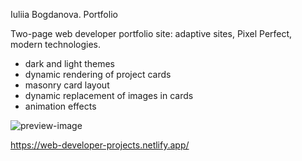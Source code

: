 Iuliia Bogdanova. Portfolio  

Two-page web developer portfolio site: adaptive sites, Pixel Perfect, modern technologies.  
- dark and light themes
- dynamic rendering of project cards
- masonry card layout
- dynamic replacement of images in cards
- animation effects
  
![preview-image](https://github.com/user-attachments/assets/efc986b2-1509-4bc3-959e-bc07cafe36ed)  

https://web-developer-projects.netlify.app/
